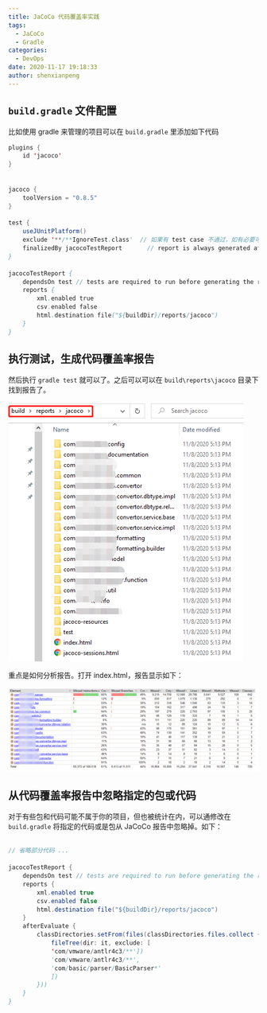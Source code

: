 ```yaml
---
title: JaCoCo 代码覆盖率实践
tags:
  - JaCoCo
  - Gradle
categories:
  - DevOps
date: 2020-11-17 19:18:33
author: shenxianpeng
---
```


## `build.gradle` 文件配置

比如使用 gradle 来管理的项目可以在 `build.gradle` 里添加如下代码

```java
plugins {
    id 'jacoco'
}


jacoco {
    toolVersion = "0.8.5"
}

test {
    useJUnitPlatform()
    exclude '**/**IgnoreTest.class'  // 如果有 test case 不通过，如有必要可以通过这样忽略掉
    finalizedBy jacocoTestReport       // report is always generated after tests run
}

jacocoTestReport {
    dependsOn test // tests are required to run before generating the report
    reports {
        xml.enabled true
        csv.enabled false
        html.destination file("${buildDir}/reports/jacoco")
    }
}
```

## 执行测试，生成代码覆盖率报告

然后执行 `gradle test` 就可以了。之后可以可以在 `build\reports\jacoco` 目录下找到报告了。

![JaCoCo报告](jacoco-imp/reports.png)

重点是如何分析报告。打开 index.html，报告显示如下：

![JaCoCo报告首页](jacoco-imp/index.png)

<!-- more -->

## 从代码覆盖率报告中忽略指定的包或代码

对于有些包和代码可能不属于你的项目，但也被统计在内，可以通修改在 `build.gradle` 将指定的代码或是包从 JaCoCo 报告中忽略掉。如下：

```java

// 省略部分代码 ...

jacocoTestReport {
    dependsOn test // tests are required to run before generating the report
    reports {
        xml.enabled true
        csv.enabled false
        html.destination file("${buildDir}/reports/jacoco")
    }
    afterEvaluate {
        classDirectories.setFrom(files(classDirectories.files.collect {
            fileTree(dir: it, exclude: [
			'com/vmware/antlr4c3/**'])
			'com/vmware/antlr4c3/**', 
            'com/basic/parser/BasicParser*'
            ])
        }))
    }
}
```


